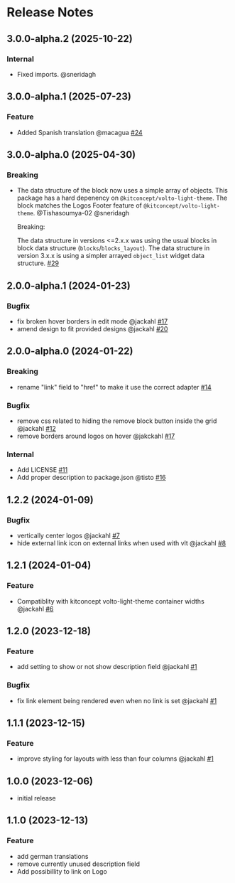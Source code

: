 # Release Notes

<!-- You should *NOT* be adding new change log entries to this file.
     You should create a file in the news directory instead.
     For helpful instructions, please see:
     https://6.docs.plone.org/contributing/index.html?highlight=towncrier#change-log-entry
-->

<!-- towncrier release notes start -->

## 3.0.0-alpha.2 (2025-10-22)

### Internal

- Fixed imports. @sneridagh 

## 3.0.0-alpha.1 (2025-07-23)

### Feature

- Added Spanish translation @macagua [#24](https://github.com/kitconcept/volto-logos-block/issue/24)

## 3.0.0-alpha.0 (2025-04-30)

### Breaking

- The data structure of the block now uses a simple array of objects.
  This package has a hard depenency on `@kitconcept/volto-light-theme`.
  The block matches the Logos Footer feature of `@kitconcept/volto-light-theme`. @Tishasoumya-02 @sneridagh

  Breaking:

  The data structure in versions <=2.x.x was using the usual blocks in block data structure (`blocks`/`blocks_layout`).
  The data structure in version 3.x.x is using a simpler arrayed `object_list` widget data structure. [#29](https://github.com/kitconcept/volto-logos-block/issue/29)

## 2.0.0-alpha.1 (2024-01-23)

### Bugfix

- fix broken hover borders in edit mode @jackahl [#17](https://github.com/kitconcept/volto-logos-block/pull/17)
- amend design to fit provided designs @jackahl [#20](https://github.com/kitconcept/volto-logos-block/pull/20)

## 2.0.0-alpha.0 (2024-01-22)

### Breaking

- rename "link" field to "href" to make it use the correct adapter [#14](https://github.com/kitconcept/volto-logos-block/pull/14)

### Bugfix

- remove css related to hiding the remove block button inside the grid @jackahl [#12](https://github.com/kitconcept/volto-logos-block/pull/12)
- remove borders around logos on hover @jakckahl [#17](https://github.com/kitconcept/volto-logos-block/pull/17)

### Internal

- Add LICENSE [#11](https://github.com/kitconcept/volto-logos-block/pull/11)
- Add proper description to package.json @tisto [#16](https://github.com/kitconcept/volto-logos-block/pull/16)

## 1.2.2 (2024-01-09)

### Bugfix

- vertically center logos @jackahl [#7](https://github.com/kitconcept/volto-logos-block/pull/7)
- hide external link icon on external links when used with vlt @jackahl [#8](https://github.com/kitconcept/volto-logos-block/pull/8)

## 1.2.1 (2024-01-04)

### Feature

- Compatiblity with kitconcept volto-light-theme container widths @jackahl [#6](https://github.com/kitconcept/volto-logos-block/pull/6)

## 1.2.0 (2023-12-18)

### Feature

- add setting to show or not show description field @jackahl [#1](https://github.com/kitconcept/volto-logos-block/pull/1)

### Bugfix

- fix link element being rendered even when no link is set @jackahl [#1](https://github.com/kitconcept/volto-logos-block/pull/1)

## 1.1.1 (2023-12-15)

### Feature

- improve styling for layouts with less than four columns @jackahl [#1](https://github.com/kitconcept/volto-logos-block/pull/1)

## 1.0.0 (2023-12-06)

- initial release

## 1.1.0 (2023-12-13)

### Feature

- add german translations
- remove currently unused description field
- Add possibillity to link on Logo
